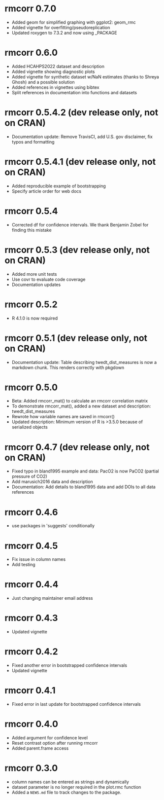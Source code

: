 # rmcorr 0.7.0
* Added geom for simplified graphing with ggplot2: geom_rmc 
* Added vignette for overfitting/pseudoreplication
* Updated roxygen to 7.3.2 and now using _PACKAGE

# rmcorr 0.6.0

* Added HCAHPS2022 dataset and description  
* Added vignette showing diagnostic plots 
* Added vignette for synthetic dataset w/NaN estimates (thanks to Shreya Ghosh) and a possible solution
* Added references in vignettes using bibtex
* Split references in documentation into functions and datasets

# rmcorr 0.5.4.2 (dev release only, not on CRAN)

* Documentation update: Remove TravisCI, add U.S. gov disclaimer, fix typos and formatting 

# rmcorr 0.5.4.1 (dev release only, not on CRAN)

* Added reproducible example of bootstrapping
* Specify article order for web docs

# rmcorr 0.5.4

* Corrected df for confidence intervals. We thank Benjamin Zobel for finding this mistake

# rmcorr 0.5.3 (dev release only, not on CRAN)

* Added more unit tests 
* Use covr to evaluate code coverage
* Documentation updates 

# rmcorr 0.5.2

* R 4.1.0 is now required

# rmcorr 0.5.1 (dev release only, not on CRAN)

* Documentation update: Table describing twedt_dist_measures is now a markdown chunk. This renders correctly with pkgdown

# rmcorr 0.5.0

* Beta: Added rmcorr_mat() to calculate an rmcorr correlation matrix 
* To demonstrate rmcorr_mat(), added a new dataset and description: twedt_dist_measures 
* Rewrote how variable names are saved in rmcorr()
* Updated description: Minimum version of R is >3.5.0 because of serialized objects

# rmcorr 0.4.7 (dev release only, not on CRAN)

* Fixed typo in bland1995 example and data: PacO2 is now PaCO2 (partial pressure of CO2)
* Add marusich2016 data and description 
* Documentation: Add details to bland1995 data and add DOIs to all data references 

# rmcorr 0.4.6

* use packages in 'suggests' conditionally

# rmcorr 0.4.5

* Fix issue in column names
* Add testing

# rmcorr 0.4.4

* Just changing maintainer email address

# rmcorr 0.4.3

* Updated vignette

# rmcorr 0.4.2

* Fixed another error in bootstrapped confidence intervals
* Updated vignette

# rmcorr 0.4.1

* Fixed error in last update for bootstrapped confidence intervals

# rmcorr 0.4.0

* Added argument for confidence level
* Reset contrast option after running rmcorr
* Added parent.frame access

# rmcorr 0.3.0

* column names can be entered as strings and dynamically
* dataset parameter is no longer required in the plot.rmc function
* Added a `NEWS.md` file to track changes to the package.